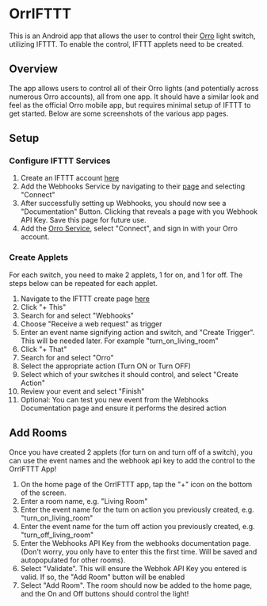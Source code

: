 # OrrIFTTT

This is an Android app that allows the user to control their [Orro](https://getorro.com) light switch, utilizing IFTTT. To enable the control, IFTTT applets need to be created.

## Overview
The app allows users to control all of their Orro lights (and potentially across numerous Orro accounts), all from one app. It should have a similar look and feel as the official Orro mobile app, but requires minimal setup of IFTTT to get started. Below are some screenshots of the various app pages.



## Setup

### Configure IFTTT Services
1. Create an IFTTT account [here](https://ifttt.com)
2. Add the Webhooks Service by navigating to their [page](https://ifttt.com/maker_webhooks) and selecting "Connect"
3. After successfully setting up Webhooks, you should now see a "Documentation" Button. Clicking that reveals a page with you Webhook API Key. Save this page for future use.
4. Add the [Orro Service](https://ifttt.com/orro), select "Connect", and sign in with your Orro account.

### Create Applets
For each switch, you need to make 2 applets, 1 for on, and 1 for off. The steps below can be repeated for each applet.
1. Navigate to the IFTTT create page [here](https://ifttt.com/create)
2. Click "+ This"
3. Search for and select "Webhooks"
4. Choose "Receive a web request" as trigger
5. Enter an event name signifying action and switch, and "Create Trigger". This will be needed later. For example "turn_on_living_room"
6. Click "+ That"
7. Search for and select "Orro"
8. Select the appropriate action (Turn ON or Turn OFF)
9. Select which of your switches it should control, and select "Create Action"
10. Review your event and select "Finish"
11. Optional: You can test you new event from the Webhooks Documentation page and ensure it performs the desired action

## Add Rooms
Once you have created 2 applets (for turn on and turn off of a switch), you can use the event names and the webhook api key to add the control to the OrrIFTTT App!

1. On the home page of the OrrIFTTT app, tap the "+" icon on the bottom of the screen.
2. Enter a room name, e.g. "Living Room"
3. Enter the event name for the turn on action you previously created, e.g. "turn_on_living_room"
4. Enter the event name for the turn off action you previously created, e.g. "turn_off_living_room"
5. Enter the Webhooks API Key from the webhooks documentation page. (Don't worry, you only have to enter this the first time. Will be saved and autopopulated for other rooms).
6. Select "Validate". This will ensure the Webhok API Key you entered is valid. If so, the "Add Room" button will be enabled
7. Select "Add Room". The room should now be added to the home page, and the On and Off buttons should control the light!



